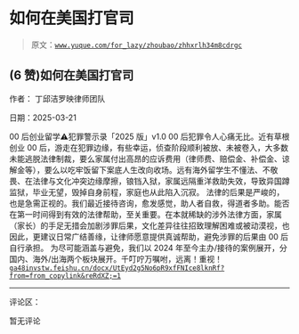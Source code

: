 # 如何在美国打官司

> 原文：[`www.yuque.com/for_lazy/zhoubao/zhhxrlh34m8cdrgc`](https://www.yuque.com/for_lazy/zhoubao/zhhxrlh34m8cdrgc)

## (6 赞)如何在美国打官司

作者： 丁邱洁罗映律师团队

日期：2025-03-21

00 后创业留学⚠️犯罪警示录「2025 版」v1.0
00 后犯罪令人心痛无比。近有草根创业 00 后，游走在犯罪边缘，有些幸运，侦查阶段顺利被放、未被卷入，大多数未能逃脱法律制裁，要么家属付出高昂的应诉费用（律师费、赔偿金、补偿金、谅解金等），要么以吃牢饭留下案底人生改向收场。远有海外留学生不懂法、不敬畏、在法律与文化冲突边缘摩擦，锒铛入狱，家属远隔重洋救助失效，导致异国蹲监狱，毕业无望，毁掉自身前程，家庭也从此陷入沉寂。
法律的后果是严峻的，也是急需正视的。我们最近接待咨询，愈发感觉，助人者自救，得道者多助。能否在第一时间得到有效的法律帮助，至关重要。在本就稀缺的涉外法律方面，家属（家长）的手足无措会加剧涉罪后果，文化差异往往招致理解困难或被动漠视，也因此，更建议日常广结善缘，让律师愿意提供真诚帮助，避免涉罪的后果由 00 后自行承担。
为尽可能涵盖与避免，我们以 2024 年至今主办/接待的案例展开，分国内、海外/出海两个板块展开。千叮咛万嘱咐，远离！重视！[`ga48invstw.feishu.cn/docx/UtEyd2g5No6pR9xfFNIce8lknRf?from=from_copylink&reRdXZ;=1`](https://ga48invstw.feishu.cn/docx/UtEyd2g5No6pR9xfFNIce8lknRf?from=from_copylink&reRdXZ;=1)

* * *

评论区：

暂无评论